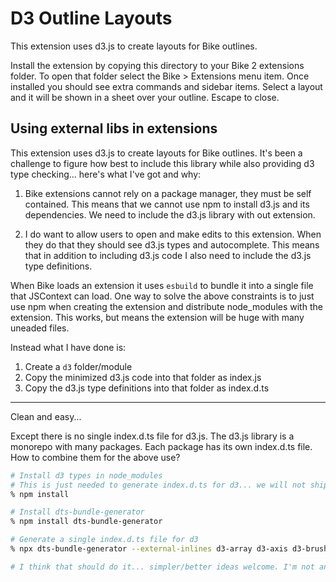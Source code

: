 # D3 Outline Layouts

This extension uses d3.js to create layouts for Bike outlines.

Install the extension by copying this directory to your Bike 2 extensions
folder. To open that folder select the Bike > Extensions menu item. Once
installed you should see extra commands and sidebar items. Select a layout and
it will be shown in a sheet over your outline. Escape to close.

## Using external libs in extensions

This extension uses d3.js to create layouts for Bike outlines. It's been a
challenge to figure how best to include this library while also providing d3
type checking... here's what I've got and why:

1. Bike extensions cannot rely on a package manager, they must be self
   contained. This means that we cannot use npm to install d3.js and its
   dependencies. We need to include the d3.js library with out extension.

2. I do want to allow users to open and make edits to this extension. When they
   do that they should see d3.js types and autocomplete. This means that in
   addition to including d3.js code I also need to include the d3.js type
   definitions.

When Bike loads an extension it uses `esbuild` to bundle it into a single file
that JSContext can load. One way to solve the above constraints is to just use
npm when creating the extension and distribute node_modules with the extension.
This works, but means the extension will be huge with many uneaded files.

Instead what I have done is:

1. Create a `d3` folder/module
2. Copy the minimized d3.js code into that folder as index.js
3. Copy the d3.js type definitions into that folder as index.d.ts

---

Clean and easy...

Except there is no single index.d.ts file for d3.js. The d3.js library is a
monorepo with many packages. Each package has its own index.d.ts file. How to
combine them for the above use?

```bash
# Install d3 types in node_modules
# This is just needed to generate index.d.ts for d3... we will not ship node_modules with extension.
% npm install

# Install dts-bundle-generator
% npm install dts-bundle-generator

# Generate a single index.d.ts file for d3
% npx dts-bundle-generator --external-inlines d3-array d3-axis d3-brush d3-chord d3-color d3-contour d3-delaunay d3-dispatch d3-drag d3-dsv d3-ease d3-fetch d3-force d3-format d3-geo d3-hierarchy d3-interpolate d3-path d3-polygon d3-quadtree d3-random d3-scale d3-scale-chromatic d3-selection d3-shape d3-time d3-time-format d3-timer d3-transition d3-zoom geojson -o src/dom/d3/index.d.ts -- src/dom/d3/index.source.ts

# I think that should do it... simpler/better ideas welcome. I'm not an expert on javascript build tools.
```


